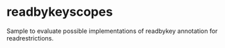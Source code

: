 # readbykeyscopes
Sample to evaluate possible implementations of readbykey annotation for readrestrictions.
